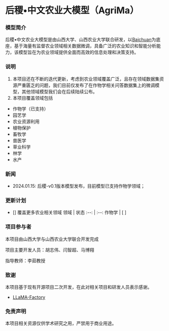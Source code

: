 # 后稷•中文农业大模型（AgriMa）
### 模型简介
后稷•中文农业大模型是由山西大学、山西农业大学联合研发，以[Baichuan](https://huggingface.co/baichuan-inc)为底座，基于海量有监督农业领域相关数据微调，具备广泛的农业知识和智能分析能力，该模型旨在为农业领域提供全面而高效的信息处理和决策支持。
### 说明
1. 本项目还在不断的迭代更新，考虑到农业领域覆盖广泛，且存在领域数据集资源严重匮乏的问题，我们目前仅发布了在作物学相关问答数据集上的微调模型，其他领域模型我们会在后续陆续公布。
2. 本项目覆盖领域包括
* 作物学（已支持）
* 园艺学
* 农业资源利用
* 植物保护
* 畜牧学
* 兽医学
* 草业科学
* 林学
* 水产
### 新闻
* 2024.01.15: 后稷-v0.1版本模型发布，目前模型已支持作物学领域；
### 更新计划
- [] 覆盖更多农业相关领域
  领域 | 状态
  :--: | :--:
  作物学 | [ ]

### 项目参与者
本项目由山西大学与山西农业大学联合开发完成

项目主要开发人员：胡志伟、闫智超、马博翔

指导教师：李茹教授
### 致谢
本项目基于现有开源项目二次开发，在此对相关项目和研发人员表示感谢。
* [LLaMA-Factory](https://github.com/hiyouga/LLaMA-Factory)
### 免责声明
本项目相关资源仅供学术研究之用，严禁用于商业用途。
